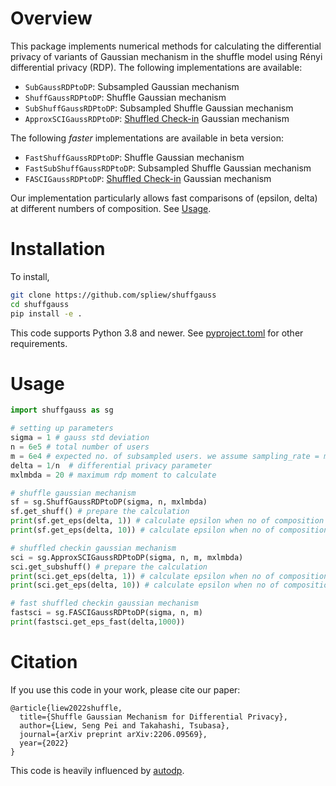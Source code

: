 # Overview
This package implements numerical methods for calculating the differential privacy of variants of Gaussian mechanism in the shuffle model using Rényi differential privacy (RDP).
The following implementations are available:
- `SubGaussRDPtoDP`: Subsampled Gaussian mechanism
- `ShuffGaussRDPtoDP`: Shuffle Gaussian mechanism
- `SubShuffGaussRDPtoDP`: Subsampled Shuffle Gaussian mechanism
- `ApproxSCIGaussRDPtoDP`: [Shuffled Check-in](http://arxiv.org/abs/2206.03151) Gaussian mechanism

The following *faster* implementations are available in beta version:
- `FastShuffGaussRDPtoDP`: Shuffle Gaussian mechanism
- `FastSubShuffGaussRDPtoDP`: Subsampled Shuffle Gaussian mechanism
- `FASCIGaussRDPtoDP`: [Shuffled Check-in](http://arxiv.org/abs/2206.03151) Gaussian mechanism

Our implementation particularly allows fast comparisons of (epsilon, delta) at different numbers of composition. See [Usage](#usage).

# Installation

To install,
```bash
git clone https://github.com/spliew/shuffgauss
cd shuffgauss
pip install -e .
```

This code supports Python 3.8 and newer. See [pyproject.toml](./pyproject.toml) for other requirements.

# Usage

```python
import shuffgauss as sg

# setting up parameters
sigma = 1 # gauss std deviation
n = 6e5 # total number of users
m = 6e4 # expected no. of subsampled users. we assume sampling_rate = m/n
delta = 1/n  # differential privacy parameter
mxlmbda = 20 # maximum rdp moment to calculate

# shuffle gaussian mechanism
sf = sg.ShuffGaussRDPtoDP(sigma, n, mxlmbda)
sf.get_shuff() # prepare the calculation
print(sf.get_eps(delta, 1)) # calculate epsilon when no of composition is 1, return a tuple of (epsilon, lmbda_min)
print(sf.get_eps(delta, 10)) # calculate epsilon when no of composition is 10

# shuffled checkin gaussian mechanism
sci = sg.ApproxSCIGaussRDPtoDP(sigma, n, m, mxlmbda)
sci.get_subshuff() # prepare the calculation
print(sci.get_eps(delta, 1)) # calculate epsilon when no of composition is 1
print(sci.get_eps(delta, 10)) # calculate epsilon when no of composition is 10

# fast shuffled checkin gaussian mechanism
fastsci = sg.FASCIGaussRDPtoDP(sigma, n, m)
print(fastsci.get_eps_fast(delta,1000))

```

# Citation
If you use this code in your work, please cite our paper:

```
@article{liew2022shuffle,
  title={Shuffle Gaussian Mechanism for Differential Privacy},
  author={Liew, Seng Pei and Takahashi, Tsubasa},
  journal={arXiv preprint arXiv:2206.09569},
  year={2022}
}
```


This code is heavily influenced by [autodp](https://github.com/yuxiangw/autodp).
